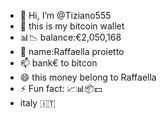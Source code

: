 - 👋 Hi, I’m @Tiziano555
- 👀 this is my bitcoin wallet
- 📊📉 balance:€2,050,168
- 💞️ name:Raffaella proietto
- 📫 bank€ to bitcon 
- 😄 this money belong to Raffaella
- ⚡ Fun fact: 📈📊📦💵
- italy 🇮🇹

<!---
Tiziano555/Tiziano555 is a ✨ special ✨ repository because its `README.md` (this file) appears on your GitHub profile.
You can click the Preview link to take a look at your changes.
--->
